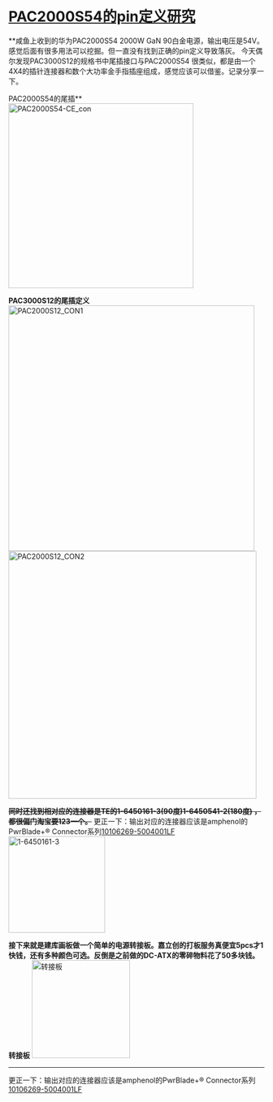 # [PAC2000S54的pin定义研究](https://github.com/Tyrael0sun/hwblog/issues/1)

**咸鱼上收到的华为PAC2000S54 2000W GaN 90白金电源，输出电压是54V。感觉后面有很多用法可以挖掘。但一直没有找到正确的pin定义导致落灰。
今天偶尔发现PAC3000S12的规格书中尾插接口与PAC2000S54 很类似，都是由一个4X4的插针连接器和数个大功率金手指插座组成，感觉应该可以借鉴。记录分享一下。

PAC2000S54的尾插**
<img width="364" alt="PAC2000S54-CE_con" src="https://user-images.githubusercontent.com/32221824/152667449-c9c99364-28e7-465b-a208-ebeb53215f1a.png">

**PAC3000S12的尾插定义**
<img width="484" alt="PAC2000S12_CON1" src="https://user-images.githubusercontent.com/32221824/152667457-cf7d1509-09d6-41e3-ba2d-21ef1c07dff1.png">
<img width="488" alt="PAC2000S12_CON2" src="https://user-images.githubusercontent.com/32221824/152667456-6db65101-8732-4bfa-9b82-423b8d237439.png">

~~**同时还找到相对应的连接器是TE的1-6450161-3(90度)1-6450541-2(180度) ，都很偏门淘宝要123一个。**~~
更正一下：输出对应的连接器应该是amphenol的PwrBlade+® Connector系列[10106269-5004001LF](https://www.amphenol-icc.com/pwrblade-101062695004001lf.html)
<img width="190" alt="1-6450161-3" src="https://user-images.githubusercontent.com/32221824/152667465-8c834487-a4d5-48e9-a4a6-c0e3d87929f6.png">

**接下来就是建库画板做一个简单的电源转接板。嘉立创的打板服务真便宜5pcs才1快钱，还有多种颜色可选。反倒是之前做的DC-ATX的零碎物料花了50多块钱。
转接板**
<img width="193" alt="转接板" src="https://user-images.githubusercontent.com/32221824/152667469-f6b65f75-a179-42b0-ae7e-0c2cf789b64a.png">

---

更正一下：输出对应的连接器应该是amphenol的PwrBlade+® Connector系列[10106269-5004001LF](https://www.amphenol-icc.com/pwrblade-101062695004001lf.html)